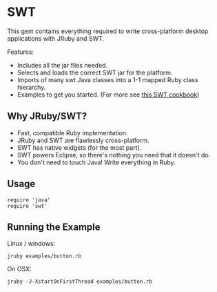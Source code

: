 
SWT
===

This gem contains everything required to write cross-platform desktop applications with JRuby and SWT.

Features:

 * Includes all the jar files needed.
 * Selects and loads the correct SWT jar for the platform.
 * Imports of many swt Java classes into a 1-1 mapped Ruby class hierarchy.
 * Examples to get you started. (For more see [this SWT cookbook](https://github.com/danlucraft/jruby-swt-cookbook))

## Why JRuby/SWT?

  * Fast, compatible Ruby implementation.
  * JRuby and SWT are flawlessly cross-platform.
  * SWT has native widgets (for the most part).
  * SWT powers Eclipse, so there's nothing you need that it doesn't do.
  * You don't need to touch Java! Write everything in Ruby.

## Usage

    require 'java'
    require 'swt'

## Running the Example

Linux / windows:

    jruby examples/button.rb
  
On OSX:

    jruby -J-XstartOnFirstThread examples/button.rb
  
